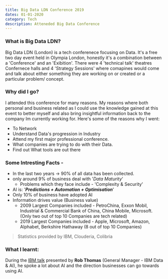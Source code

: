 ```yaml
---
title: Big Data LDN Conference 2019 
dates: 01-01-2020 
category: Tech 
description: Atteneded Big Data Conference
---
```

### What is Big Data LDN? ### 
Big Data LDN (London) is a tech conferenece focusing on Data. It's a free two day event held in Olympia London, honestly it's a combination between a 'Conference' and an 'Exibition'. There were 4 'technical talk' theatres Confernece halls and 4 'Strategy Sessions' where comapines would come and talk about either something they are working on or created or a particular problem/ concept. 

### Why did I go? ### 
I attended this conference for many reasons. My reasons where both personal and business related as I could use the knowledge gained at this event to better myself and also bring insightful information back to the company Im currently working for. Here's some of the reasons why I went: 
* To Network 
* Understand Data's progression in Industry
* Attend my first major professional conference. 
* What companies are trying to do with their Data.
* Find out What tools are out there

### Some Intresting Facts - ### 
* In the last two years -> 90% of all data has been collected. 
* only around 9% of business deal with '*Data Maturity*'
    * Problems which they face include - 'Complexity & Security'
* AI is: '***Predictions + Automation + Optimisation***'
* Only 10% of business have adopted AI 
* Information drives value (Business value)
    * 2009 Largest Companies included - PetroChina, Exxon Mobil, Industrial & Commercial Bank of China, China Mobile, Microsoft. (Only two out of top 10 Companies are tech related)
    * 2019 Largest Companies included - 
    Apple, Microsoft, Amazon, Alphabet, Berkshire Hathaway (8 out of top 10 Companies)

>Statistics provided by IBM, Clouderia, Colibria

### What I learnt:
During the [IBM talk](https://bigdataldn.com/seminar-schedule/how-ai-gives-you-superpowers/) presented by **Rob Thomas** (General Manager - IBM Data & AI), he spoke a lot about AI and the direction businesses can go towards using AI.

<!--Firstly AI (Artificial Intelligence) is intelligence showed by a computer/machine which is simillar to natural intelligence showed by us humans. 


### to be continued...


<!-- AI - what it is, why so little people adopted it, 'AI is only as good as your data', MIT Study 

<!--### What It made me realise: ###
<!--I wanted to change the structure of our Data in certian enviroments...


<!--### My overall thoughts: ###
<!--pros 
<!--- liked the structure of the day 
<!--- the app was very useful 
<!--- good concepts covered such as... 
<!--- LOT'S OF FREE STUFF 

<!--Cons
- Some talks compaines tried selling themselves too much 
- very simillar kind of products, noting stood out too well 
- take personal detials (badge)  -->

<!--<br>

>Note: This was my first time attending this conference.
<br>  


<!-- Sources: 
- https://www.economywatch.com/economy-business-and-finance-news/largest-companies-biggest-companies-in-world-2009-27-08.html
- 
-  -->

